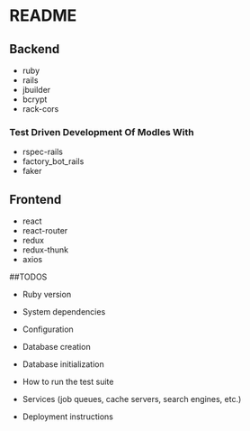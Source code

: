 # README

## Backend
* ruby
* rails
* jbuilder
* bcrypt
* rack-cors

### Test Driven Development Of Modles With 
* rspec-rails
* factory_bot_rails
* faker

## Frontend
* react
* react-router
* redux
* redux-thunk
* axios


##TODOS

* Ruby version

* System dependencies

* Configuration

* Database creation

* Database initialization

* How to run the test suite

* Services (job queues, cache servers, search engines, etc.)

* Deployment instructions